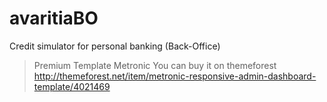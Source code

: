 # avaritiaBO
Credit simulator for personal banking (Back-Office)


> Premium Template Metronic
> You can buy it on themeforest
> http://themeforest.net/item/metronic-responsive-admin-dashboard-template/4021469